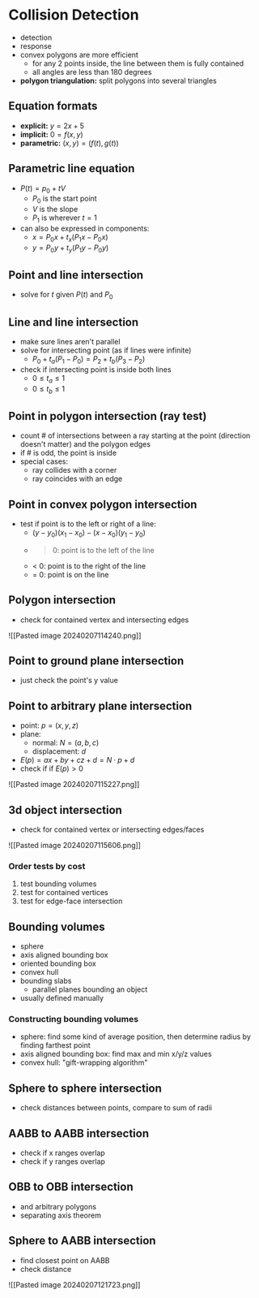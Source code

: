 # Collision Detection
- detection
- response
- convex polygons are more efficient
  - for any 2 points inside, the line between them is fully contained
  - all angles are less than 180 degrees
- **polygon triangulation:** split polygons into several triangles

## Equation formats
- **explicit:** $y = 2x + 5$
- **implicit:** $0 = f(x, y)$
- **parametric:** $(x, y) = \left( f(t), g(t) \right)$

## Parametric line equation
- $P(t) = p_0 + tV$
  - $P_0$ is the start point
  - $V$ is the slope
  - $P_1$ is wherever $t = 1$
- can also be expressed in components:
  - $x = P_0x + t_x(P_1x - P_0x)$
  - $y = P_0y + t_y(P_1y - P_0y)$

## Point and line intersection
- solve for $t$ given $P(t)$ and $P_0$

## Line and line intersection
- make sure lines aren't parallel
- solve for intersecting point (as if lines were infinite)
  - $P_0 + t_a(P_1 - P_0) = P_2 + t_b(P_3 - P_2)$
- check if intersecting point is inside both lines
  - $0 \le t_a \le 1$
  - $0 \le t_b \le 1$

## Point in polygon intersection (ray test)
- count # of intersections between a ray starting at the point (direction doesn't matter) and the polygon edges
- if # is odd, the point is inside
- special cases:
  - ray collides with a corner
  - ray coincides with an edge

## Point in convex polygon intersection
- test if point is to the left or right of a line:
  - $(y - y_0)(x_1 - x_0) - (x - x_0)(y_1 - y_0)$
  - > 0: point is to the left of the line
  - < 0: point is to the right of the line
  - = 0: point is on the line

## Polygon intersection
- check for contained vertex and intersecting edges

![[Pasted image 20240207114240.png]]
## Point to ground plane intersection
- just check the point's y value

## Point to arbitrary plane intersection
- point: $p = (x, y, z)$
- plane:
  - normal: $N = (a, b, c)$
  - displacement: $d$
- $E(p) = ax + by + cz + d = N \cdot p + d$
- check if if $E(p) > 0$

![[Pasted image 20240207115227.png]]

## 3d object intersection
- check for contained vertex or intersecting edges/faces

![[Pasted image 20240207115606.png]]

### Order tests by cost
1. test bounding volumes
2. test for contained vertices
3. test for edge-face intersection

## Bounding volumes
- sphere
- axis aligned bounding box
- oriented bounding box
- convex hull
- bounding slabs
  - parallel planes bounding an object
- usually defined manually

### Constructing bounding volumes
- sphere: find some kind of average position, then determine radius by finding farthest point
- axis aligned bounding box: find max and min x/y/z values
- convex hull: "gift-wrapping algorithm"

## Sphere to sphere intersection
- check distances between points, compare to sum of radii

## AABB to AABB intersection
- check if x ranges overlap
- check if y ranges overlap

## OBB to OBB intersection
- and arbitrary polygons
- separating axis theorem

## Sphere to AABB intersection
- find closest point on AABB
- check distance

![[Pasted image 20240207121723.png]]

